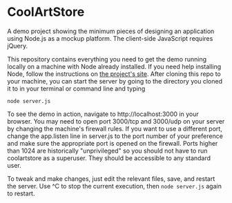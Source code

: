 # CoolArtStore

A demo project showing the minimum pieces of designing an application using Node.js as a mockup platform. 
The client-side JavaScript requires jQuery.



This repository contains everything you need to get the demo running locally on a machine with Node already installed. If you need help installing Node, follow the instructions on [the project's site](http://nodejs.org/). After cloning this repo to your machine, you can start the server by going to the directory you cloned it to in your terminal or command line and typing

```node server.js```

To see the demo in action, navigate to http://localhost:3000 in your browser. You may need to open port 3000/tcp and 3000/udp on your server by changing the machine's firewall rules. If you want to use a different port, change the app.listen line in server.js to the port number of your preference and make sure the appropriate port is opened on the firewall. Ports higher than 1024 are historically "unprivileged" so you should not have to run coolartstore as a superuser. They should be accessible to any standard user.  

To tweak and make changes, just edit the relevant files, save, and restart the server. Use ^C to stop the current execution, then `node server.js` again to restart.
